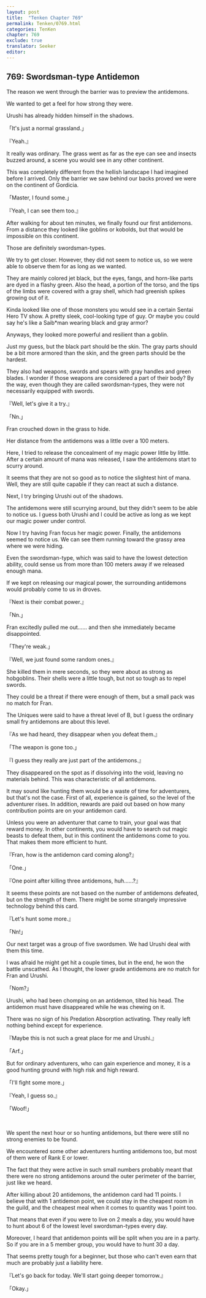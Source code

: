 ```yaml
---
layout: post
title:  "Tenken Chapter 769"
permalink: Tenken/0769.html
categories: TenKen
chapter: 769
exclude: true
translator: Seeker
editor: 
---
```

<h2 id="ch769">769: Swordsman-type Antidemon</h2>

<p>The reason we went through the barrier was to preview the antidemons.</p>

<p>We wanted to get a feel for how strong they were.</p>

<p>Urushi has already hidden himself in the shadows.</p>

<p>「It's just a normal grassland.」</p>
<p>『Yeah.』</p>

<p>It really was ordinary. The grass went as far as the eye can see and insects buzzed around, a scene you would see in any other continent.</p>

<p>This was completely different from the hellish landscape I had imagined before I arrived. Only the barrier we saw behind our backs proved we were on the continent of Gordicia.</p>

<p>「Master, I found some.」</p>
<p>『Yeah, I can see them too.』</p>

<p>After walking for about ten minutes, we finally found our first antidemons. From a distance they looked like goblins or kobolds, but that would be impossible on this continent.</p>

<p>Those are definitely swordsman-types.</p>

<p>We try to get closer. However, they did not seem to notice us, so we were able to observe them for as long as we wanted.</p>

<p>They are mainly colored jet black, but the eyes, fangs, and horn-like parts are dyed in a flashy green. Also the head, a portion of the torso, and the tips of the limbs were covered with a gray shell, which had greenish spikes growing out of it.</p>

<p>Kinda looked like one of those monsters you would see in a certain Sentai Hero TV show. A pretty sleek, cool-looking type of guy. Or maybe you could say he's like a Saib*man wearing black and gray armor?</p>

<p>Anyways, they looked more powerful and resilient than a goblin.</p>

<p>Just my guess, but the black part should be the skin. The gray parts should be a bit more armored than the skin, and the green parts should be the hardest.</p>

<p>They also had weapons, swords and spears with gray handles and green blades. I wonder if those weapons are considered a part of their body? By the way, even though they are called swordsman-types, they were not necessarily equipped with swords.</p>

<p>『Well, let's give it a try.』</p>
<p>「Nn.」</p>

<p>Fran crouched down in the grass to hide.</p>

<p>Her distance from the antidemons was a little over a 100 meters.</p>

<p>Here, I tried to release the concealment of my magic power little by little. After a certain amount of mana was released, I saw the antidemons start to scurry around.</p>

<p>It seems that they are not so good as to notice the slightest hint of mana. Well, they are still quite capable if they can react at such a distance.</p>

<p>Next, I try bringing Urushi out of the shadows.</p>

<p>The antidemons were still scurrying around, but they didn't seem to be able to notice us. I guess both Urushi and I could be active as long as we kept our magic power under control.</p>

<p>Now I try having Fran focus her magic power. Finally, the antidemons seemed to notice us. We can see them running toward the grassy area where we were hiding.</p>

<p>Even the swordsman-type, which was said to have the lowest detection ability, could sense us from more than 100 meters away if we released enough mana.</p>

<p>If we kept on releasing our magical power, the surrounding antidemons would probably come to us in droves.</p>

<p>『Next is their combat power.』</p>
<p>「Nn.」</p>

<p>Fran excitedly pulled me out…… and then she immediately became disappointed.</p>

<p>「They're weak.」</p>
<p>『Well, we just found some random ones.』</p>

<p>She killed them in mere seconds, so they were about as strong as hobgoblins. Their shells were a little tough, but not so tough as to repel swords.</p>

<p>They could be a threat if there were enough of them, but a small pack was no match for Fran.</p>

<p>The Uniques were said to have a threat level of B, but I guess the ordinary small fry antidemons are about this level.</p>

<p>『As we had heard, they disappear when you defeat them.』</p>
<p>「The weapon is gone too.」</p>
<p>『I guess they really are just part of the antidemons.』</p>

<p>They disappeared on the spot as if dissolving into the void, leaving no materials behind. This was characteristic of all antidemons.</p>

<p>It may sound like hunting them would be a waste of time for adventurers, but that's not the case. First of all, experience is gained, so the level of the adventurer rises. In addition, rewards are paid out based on how many contribution points are on your antidemon card.</p>

<p>Unless you were an adventurer that came to train, your goal was that reward money. In other continents, you would have to search out magic beasts to defeat them, but in this continent the antidemons come to you. That makes them more efficient to hunt.</p>

<p>『Fran, how is the antidemon card coming along?』</p>
<p>「One.」</p>
<p>『One point after killing three antidemons, huh……?』</p>

<p>It seems these points are not based on the number of antidemons defeated, but on the strength of them. There might be some strangely impressive technology behind this card.</p>

<p>『Let's hunt some more.』</p>
<p>「Nn!」</p>

<p>Our next target was a group of five swordsmen. We had Urushi deal with them this time.</p>

<p>I was afraid he might get hit a couple times, but in the end, he won the battle unscathed. As I thought, the lower grade antidemons are no match for Fran and Urushi.</p>

<p>「Nom?」</p>

<p>Urushi, who had been chomping on an antidemon, tilted his head. The antidemon must have disappeared while he was chewing on it.</p>

<p>There was no sign of his Predation Absorption activating. They really left nothing behind except for experience.</p>

<p>『Maybe this is not such a great place for me and Urushi.』</p>
<p>「Arf.」</p>

<p>But for ordinary adventurers, who can gain experience and money, it is a good hunting ground with high risk and high reward.</p>

<p>「I'll fight some more.」</p>
<p>『Yeah, I guess so.』</p>
<p>「Woof!」</p>

<br>
<p>We spent the next hour or so hunting antidemons, but there were still no strong enemies to be found.</p>

<p>We encountered some other adventurers hunting antidemons too, but most of them were of Rank E or lower.</p>

<p>The fact that they were active in such small numbers probably meant that there were no strong antidemons around the outer perimeter of the barrier, just like we heard.</p>

<p>After killing about 20 antidemons, the antidemon card had 11 points. I believe that with 1 antidemon point, we could stay in the cheapest room in the guild, and the cheapest meal when it comes to quantity was 1 point too.</p>

<p>That means that even if you were to live on 2 meals a day, you would have to hunt about 6 of the lowest level swordsman-types every day.</p>

<p>Moreover, I heard that antidemon points will be split when you are in a party. So if you are in a 5 member group, you would have to hunt 30 a day.</p>

<p>That seems pretty tough for a beginner, but those who can't even earn that much are probably just a liability here.</p>

<p>『Let's go back for today. We'll start going deeper tomorrow.』</p>
<p>「Okay.」</p>




